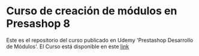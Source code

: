 # Curso de creación de módulos en Presashop 8
Este es el repositorio del curso publicado en Udemy 'Prestashop Desarrollo de Módulos'. El Curso está disponible en este <a href="www.idealiveconsulting.com" target="_blank">link</a>
